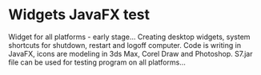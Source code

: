 # Widgets JavaFX test
Widget for all platforms - early stage...
Creating desktop widgets, system shortcuts for shutdown, restart and logoff computer. Code is writing in JavaFX, icons are modeling in 3ds Max, Corel Draw and Photoshop. S7.jar file can be used for testing program on all platforms...
